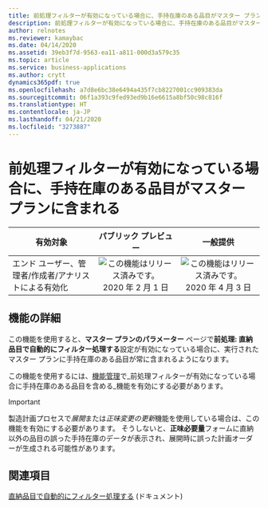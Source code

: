 ```yaml
---
title: 前処理フィルターが有効になっている場合に、手持在庫のある品目がマスター プランに含まれる
description: 前処理フィルターが有効になっている場合に、手持在庫のある品目がマスター プランに含まれる
author: relnotes
ms.reviewer: kamaybac
ms.date: 04/14/2020
ms.assetid: 39eb3f7d-9563-ea11-a811-000d3a579c35
ms.topic: article
ms.service: business-applications
ms.author: crytt
dynamics365pdf: true
ms.openlocfilehash: a7d8e6bc38e6494a435f7cb8227001cc909383da
ms.sourcegitcommit: 06f1a393c9fed93ed9b16e6615a8bf50c98c816f
ms.translationtype: HT
ms.contentlocale: ja-JP
ms.lasthandoff: 04/21/2020
ms.locfileid: "3273887"
---
```

# <a name="master-planning-includes-items-with-on-hand-inventory-when-pre-processing-filters-are-enabled"></a>前処理フィルターが有効になっている場合に、手持在庫のある品目がマスター プランに含まれる


| 有効対象    |  パブリック プレビュー | 一般提供 | 
| ---------- | :----------: |:----------: |
|エンド ユーザー、管理者/作成者/アナリストによる有効化|![この機能はリリース済みです。](/dynamics365-release-plan/media/green-checkmark.png "この機能はリリース済みです。") 2020 年 2 月 1 日| ![この機能はリリース済みです。](/dynamics365-release-plan/media/green-checkmark.png "この機能はリリース済みです。") 2020 年 4 月 3 日|






## <a name="feature-details"></a>機能の詳細
<!--feature detail start -->
この機能を使用すると、**マスター プランのパラメーター** ページで**前処理: 直納品目で自動的にフィルター処理する**設定が有効になっている場合に、実行されたマスター プランに手持在庫のある品目が常に含まれるようになります。 

この機能を使用するには、[機能管理](https://docs.microsoft.com/dynamics365/fin-ops-core/fin-ops/get-started/feature-management/feature-management-overview?toc=/dynamics365/supply-chain/toc.json)で_前処理フィルターが有効になっている場合に手持在庫のある品目を含める_機能を有効にする必要があります。

> [!IMPORTANT]
> 製造計画プロセスで*展開*または*正味変更の更新*機能を使用している場合は、この機能を有効にする必要があります。 そうしないと、**正味必要量**フォームに直納以外の品目の誤った手持在庫のデータが表示され、展開時に誤った計画オーダーが生成される可能性があります。
<!--feature detail end -->










## <a name="see-also"></a>関連項目

<!--docs start-->
[直納品目で自動的にフィルター処理する](https://docs.microsoft.com/dynamics365/supply-chain/master-planning/master-planning-performance#automatically-filter-by-items-with-direct-demand) (ドキュメント)
<!--docs end-->
